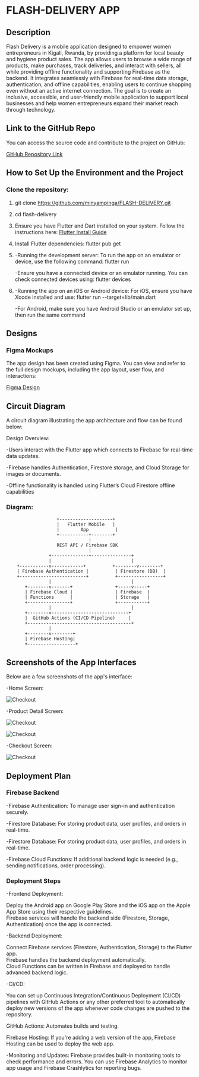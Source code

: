 
# FLASH-DELIVERY APP

## Description

Flash Delivery is a mobile application designed to empower women entrepreneurs in Kigali, Rwanda, by providing a platform for local beauty and hygiene product sales. The app allows users to browse a wide range of products, make purchases, track deliveries, and interact with sellers, all while providing offline functionality and supporting Firebase as the backend. It integrates seamlessly with Firebase for real-time data storage, authentication, and offline capabilities, enabling users to continue shopping even without an active internet connection.
The goal is to create an inclusive, accessible, and user-friendly mobile application to support local businesses and help women entrepreneurs expand their market reach through technology.

## Link to the GitHub Repo

You can access the source code and contribute to the project on GitHub:

[GitHub Repository Link](https://github.com/mjnyampinga/FLASH-DELIVERY)

## How to Set Up the Environment and the Project

### Clone the repository:

1. git clone https://github.com/mjnyampinga/FLASH-DELIVERY.git
   
2. cd flash-delivery
   
3. Ensure you have Flutter and Dart installed on your system. Follow the instructions here: [Flutter Install Guide](https://flutter.dev/docs/get-started/install)
   
4. Install Flutter dependencies: flutter pub get
   
5. -Running the development server: To run the app on an emulator or device, use the following command: flutter run
   
   -Ensure you have a connected device or an emulator running. You can check connected devices using: flutter devices
   
6. -Running the app on an iOS or Android device: For iOS, ensure you have Xcode installed and use: flutter run --target=lib/main.dart
   
   -For Android, make sure you have Android Studio or an emulator set up, then run the same command


## Designs

### Figma Mockups
The app design has been created using Figma. You can view and refer to the full design mockups, including the app layout, user flow, and interactions:

[Figma Design](https://www.figma.com/proto/bKCblg7VKOPlY8LxTgblhi/Cosmetics-e-commerce-app?node-id=3-82&t=oVwRS6hKmlwT9Tly-0&scaling=contain&content-scaling=fixed&page-id=1%3A2324)

## Circuit Diagram

A circuit diagram illustrating the app architecture and flow can be found below:

Design Overview:

-Users interact with the Flutter app which connects to Firebase for real-time data updates.

-Firebase handles Authentication, Firestore storage, and Cloud Storage for images or documents.

-Offline functionality is handled using Flutter’s Cloud Firestore offline capabilities

### Diagram:



                       +--------------------+
                       |   Flutter Mobile   |  
                       |        App          |
                       +-----------+--------+
                                   |
                       REST API / Firebase SDK
                                   |
                    +--------------+---------------+
                    |                              |
        +-----------v------------+          +--------v--------+
        | Firebase Authentication |          | Firestore (DB)  |
        +-------------------------+          +-----------------+
                    |                              |
           +--------v-------+                +-----v-----+
           | Firebase Cloud |                | Firebase  |
           | Functions      |                | Storage   |
           +----------------+                +-----------+
                    |                              |
           +--------v-----------------------------+
           |  GitHub Actions (CI/CD Pipeline)     |
           +---------------------------------------+
                    |
           +--------v--------+
           | Firebase Hosting|
           +------------------+



## Screenshots of the App Interfaces

Below are a few screenshots of the app's interface:

-Home Screen: 

![Checkout](AndroidStudioProjects/flash_delivery/Screenshot%20(857).png)


-Product Detail Screen:

![Checkout](AndroidStudioProjects/flash_delivery/Screenshot%20(859).png)

![Checkout](AndroidStudioProjects/flash_delivery/Screenshot%20(858).png)


-Checkout Screen:

![Checkout](AndroidStudioProjects/flash_delivery/Screenshot%20(856).png)



## Deployment Plan

### Firebase Backend
-Firebase Authentication: To manage user sign-in and authentication securely.

-Firestore Database: For storing product data, user profiles, and orders in real-time.

-Firestore Database: For storing product data, user profiles, and orders in real-time.

-Firebase Cloud Functions: If additional backend logic is needed (e.g., sending notifications, order processing).

### Deployment Steps
-Frontend Deployment:

Deploy the Android app on Google Play Store and the iOS app on the Apple App Store using their respective guidelines.  
Firebase services will handle the backend side (Firestore, Storage, Authentication) once the app is connected.

-Backend Deployment:

Connect Firebase services (Firestore, Authentication, Storage) to the Flutter app.  
Firebase handles the backend deployment automatically.  
Cloud Functions can be written in Firebase and deployed to handle advanced backend logic.

-CI/CD:

You can set up Continuous Integration/Continuous Deployment (CI/CD) pipelines with GitHub Actions or any other preferred tool to automatically deploy new versions of the app whenever code changes are pushed to the repository.

GitHub Actions: Automates builds and testing.

Firebase Hosting: If you're adding a web version of the app, Firebase Hosting can be used to deploy the web app.

-Monitoring and Updates:
Firebase provides built-in monitoring tools to check performance and errors. You can use Firebase Analytics to monitor app usage and Firebase Crashlytics for reporting bugs.

   

